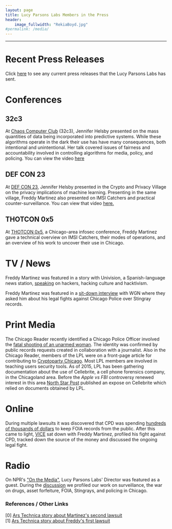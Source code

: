 ```yaml
---
layout: page
title: Lucy Parsons Labs Members in the Press
header:
    image_fullwidth: "RekiaBoyd.jpg"
#permalink: /media/
---
```

------------------

# Recent Press Releases

Click [here](https://www.lucyparsonslabs.com/media/pressreleases) to see any current press releases that the Lucy Parsons Labs has sent.


# Conferences 	

## 32c3

At [Chaos Computer Club](https://events.ccc.de/category/32c3/) (32c3), Jennifer Helsby presented on the mass quantities of data being incorporated into predictive systems. While these algorithms operate in the dark their use has have many consequences, both intentional and unintentional. Her talk covered issues of fairness and accountability involved in controlling algorithms for media, policy, and policing. You can view the video [here](https://www.youtube.com/watch?v=BaCzwGbo-Mc)

## DEF CON 23

At [DEF CON 23](https://www.defcon.org/), Jennifer Helsby presented in the Crypto and Privacy Village on the privacy implications of machine learning.  Presenting in the same village, Freddy Martinez also presented on IMSI Catchers and practical counter-surveillance. You can view that video [here.](https://www.youtube.com/embed/JyTb5mJOYLo)

## THOTCON 0x5 

At [THOTCON 0x5](http://thotcon.org/), a Chicago-area infosec conference, Freddy Martinez gave a technical overview on IMSI Catchers, their modes of operations, and an overview of his work to uncover their use in Chicago.


# TV / News
Freddy Martinez was featured in a story with Univision, a Spanish-language news station, [speaking](http://www.univision.com/noticias/delitos-ciberneticos/hackers-los-piratas-del-presente) on hackers, hacking culture and hacktivism.

Freddy Martinez was featured in a [sit-down interview](http://wgntv.com/2015/05/12/david-vs-goliath-baby-faced-millennial-takes-on-chicago-police-department/) with WGN where they asked him about his legal fights against Chicago Police over Stingray records.

# Print Media 

The Chicago Reader recently identified a Chicago Police Officer involved the [fatal shooting of an unarmed woman](http://www.chicagoreader.com/Bleader/archives/2016/01/14/internal-police-records-point-to-the-identity-of-the-officer-who-fatally-shot-bettie-jones-and-quintonio-legrier). The identity was confirmed by public records requests created in collaboration with a journalist. Also in the Chicago Reader, members of the LPL were on a front-page article for contributing to [Cryptoparty Chicago](http://www.chicagoreader.com/chicago/tales-from-the-crypto-party/Content?oid=17455111). Most LPL members are involved in teaching users security tools. As of 2015, LPL has been gathering documentation about the use of Cellebrite, a cell phone forensics company, in the Chicagoland area. Before the _Apple vs FBI_ controversy renewed interest in this area [North Star Post](http://nstarpost.com/17518/175572/a/cellebrite-what-you-need-to-know-about-cell-phone-forensics) published an expose on Cellebrite which relied on documents obtained by LPL.
 
# Online 
During multiple lawsuits it was discovered that CPD was spending [hundreds of thousands of dollars](http://arstechnica.com/tech-policy/2015/04/chicago-owes-lawyers-over-120000-for-defense-against-two-stingray-cases) to keep FOIA records from the public. After this came to light, [VICE](https://www.vice.com/read/stingrays-and-secrets-how-the-chicago-police-department-was-forced-to-come-clean-330/) sat down with Freddy Martinez, profiled his fight against CPD, tracked down the source of the money and discussed the ongoing legal fight.

# Radio 
On NPR's ["On the Media"](http://www.onthemedia.org/), Lucy Parsons Labs' Director was featured as a guest. During the [discussion](http://www.onthemedia.org/story/tracing-chicago-surveillance/?hootPostID=c1171fde13a8a8ce1b55c92a0a84ae6c) we profiled our work on surveillance, the war on drugs, asset forfeiture, FOIA, Stingrays, and policing in Chicago.
 
### References / Other Links
[0] <a href="http://arstechnica.com/tech-policy/2014/09/after-small-victory-in-stingray-case-chicago-man-seeks-more-records/" target="_blank">Ars Technica story about Martinez's second lawsuit</a><br>
[1] <a href="http://arstechnica.com/tech-policy/2014/06/is-chicago-using-cell-tracking-devices-one-man-tries-to-find-out/" target="_blank">Ars Technica story about Freddy's first lawsuit</a> <br>
    
